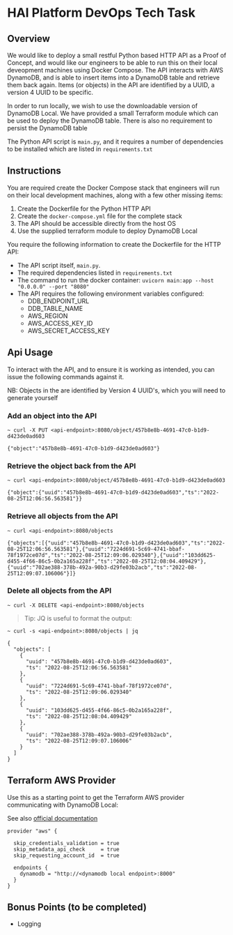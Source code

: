 #  HAI Platform DevOps Tech Task

## Overview

We would like to deploy a small restful Python based HTTP API as a Proof of Concept, and would like our engineers to be able to run this on their local deveopment machines using Docker Compose.  The API interacts with AWS DynamoDB, and is able to insert items into a DynamoDB table and retrieve them back again.  Items (or objects) in the API are identified by a UUID, a version 4 UUID to be specific.

In order to run locally, we wish to use the downloadable version of DynamoDB Local.  We have provided a small Terraform module which can be used to deploy the DynamoDB table.  There is also no requirement to persist the DynamoDB table

The Python API script is `main.py`, and it requires a number of dependencies to be installed which are listed in `requirements.txt`


## Instructions

You are required create the Docker Compose stack that engineers will run on their local development machines, along with a few other missing items:


1. Create the Dockerfile for the Python HTTP API
2. Create the `docker-compose.yml` file for the complete stack
3. The API should be accessible directly from the host OS
4. Use the supplied terraform module to deploy DynamoDB Local


You require the following information to create the Dockerfile for the HTTP API:

- The API script itself, `main.py`.
- The required dependencies listed in `requirements.txt`
- The command to run the docker container:  `uvicorn main:app --host "0.0.0.0" --port "8080"`
- The API requires the following environment variables configured:
    - DDB_ENDPOINT_URL
    - DDB_TABLE_NAME
    - AWS_REGION
    - AWS_ACCESS_KEY_ID
    - AWS_SECRET_ACCESS_KEY


## Api Usage

To interact with the API, and to ensure it is working as intended, you can issue the following commands against it.

NB:  Objects in the are identified by Version 4 UUID's, which you will need to generate yourself


### Add an object into the API

```
~ curl -X PUT <api-endpoint>:8080/object/457b8e8b-4691-47c0-b1d9-d423de0ad603

{"object":"457b8e8b-4691-47c0-b1d9-d423de0ad603"}
```


### Retrieve the object back from the API

```
~ curl <api-endpoint>:8080/object/457b8e8b-4691-47c0-b1d9-d423de0ad603

{"object":{"uuid":"457b8e8b-4691-47c0-b1d9-d423de0ad603","ts":"2022-08-25T12:06:56.563581"}}
```


### Retrieve all objects from the API


```
~ curl <api-endpoint>:8080/objects

{"objects":[{"uuid":"457b8e8b-4691-47c0-b1d9-d423de0ad603","ts":"2022-08-25T12:06:56.563581"},{"uuid":"7224d691-5c69-4741-bbaf-78f1972ce07d","ts":"2022-08-25T12:09:06.029340"},{"uuid":"103dd625-d455-4f66-86c5-0b2a165a228f","ts":"2022-08-25T12:08:04.409429"},{"uuid":"702ae388-378b-492a-90b3-d29fe03b2acb","ts":"2022-08-25T12:09:07.106006"}]}
```


### Delete all objects from the API

```
~ curl -X DELETE <api-endpoint>:8080/objects
```

> Tip:  JQ is useful to format the output:


```
~ curl -s <api-endpoint>:8080/objects | jq

{
  "objects": [
    {
      "uuid": "457b8e8b-4691-47c0-b1d9-d423de0ad603",
      "ts": "2022-08-25T12:06:56.563581"
    },
    {
      "uuid": "7224d691-5c69-4741-bbaf-78f1972ce07d",
      "ts": "2022-08-25T12:09:06.029340"
    },
    {
      "uuid": "103dd625-d455-4f66-86c5-0b2a165a228f",
      "ts": "2022-08-25T12:08:04.409429"
    },
    {
      "uuid": "702ae388-378b-492a-90b3-d29fe03b2acb",
      "ts": "2022-08-25T12:09:07.106006"
    }
  ]
}
```


## Terraform AWS Provider

Use this as a starting point to get the Terraform AWS provider communicating with DynamoDB Local:

See also [official documentation](https://registry.terraform.io/providers/hashicorp/aws/latest/docs/guides/custom-service-endpoints#dynamodb-local)

```
provider "aws" {

  skip_credentials_validation = true
  skip_metadata_api_check     = true
  skip_requesting_account_id  = true

  endpoints {
    dynamodb = "http://<dynamodb local endpoint>:8000"
  }
}
```


## Bonus Points (to be completed)

- Logging
